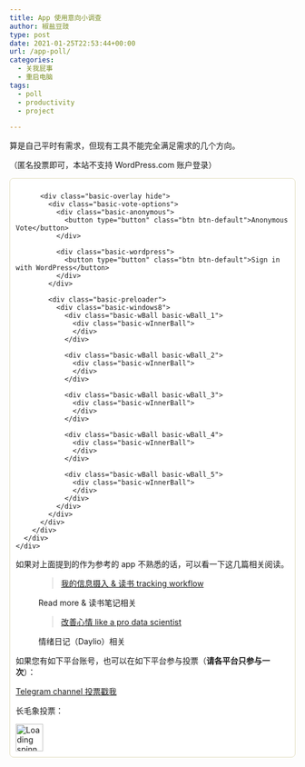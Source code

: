 ```yaml
---
title: App 使用意向小调查
author: 椒盐豆豉
type: post
date: 2021-01-25T22:53:44+00:00
url: /app-poll/
categories:
  - 关我屁事
  - 重启电脑
tags:
  - poll
  - productivity
  - project

---
```

算是自己平时有需求，但现有工具不能完全满足需求的几个方向。

（匿名投票即可，本站不支持 WordPress.com 账户登录）

<div class='bootstrap-yop yop-poll-mc'>
  <div class="basic-yop-poll-container" style="background-color:#ffffff; border:1px; border-style:solid; border-color:#e3dec1; border-radius:7px; padding:10px 10px;" data-id="3" data-temp="basic" data-skin="minimal" data-cscheme="black" data-cap="0" data-access="guest,wordpress" data-tid="" data-uid="959e6c9ec4f08d0b05464e7e8388c991" data-resdet="percentages" data-show-results-to="guest,registered" data-show-results-moment="after-vote" data-show-results-only="false" data-show-message="true" data-show-results-as="bar" data-sort-results-by="as-defined" data-sort-results-rule="asc"data-is-ended="0" data-gdpr="no" data-gdpr-sol="consent" data-css=".basic-yop-poll-container[data-uid] .basic-vote {
									text-align: center;
								}" data-counter="0" data-load-with="1" data-notification-section="top">
    <div class="row">
      <div class="col-md-12">
        <div class="basic-inner">
          <div class="basic-message hide" style="border-left: 10px solid #008000; padding: 0px 10px;" data-error="#ff0000" data-success="#008000">
            <p class="basic-message-text" style="color:#000000; font-size:14px; font-weight:normal;">
            </p>
          </div>
          
          <div class="basic-overlay hide">
            <div class="basic-vote-options">
              <div class="basic-anonymous">
                <button type="button" class="btn btn-default">Anonymous Vote</button>
              </div>
              
              <div class="basic-wordpress">
                <button type="button" class="btn btn-default">Sign in with WordPress</button>
              </div>
            </div>
            
            <div class="basic-preloader">
              <div class="basic-windows8">
                <div class="basic-wBall basic-wBall_1">
                  <div class="basic-wInnerBall">
                  </div>
                </div>
                
                <div class="basic-wBall basic-wBall_2">
                  <div class="basic-wInnerBall">
                  </div>
                </div>
                
                <div class="basic-wBall basic-wBall_3">
                  <div class="basic-wInnerBall">
                  </div>
                </div>
                
                <div class="basic-wBall basic-wBall_4">
                  <div class="basic-wInnerBall">
                  </div>
                </div>
                
                <div class="basic-wBall basic-wBall_5">
                  <div class="basic-wInnerBall">
                  </div>
                </div>
              </div>
            </div>
          </div>
        </div>
      </div>
    </div>
  </div>
</div>

如果对上面提到的作为参考的 app 不熟悉的话，可以看一下这几篇相关阅读。<figure class="wp-block-embed is-type-wp-embed is-provider-椒盐豆豉 wp-block-embed-椒盐豆豉">

<div class="wp-block-embed__wrapper">
  <blockquote class="wp-embedded-content" data-secret="6h0MeGeXJT">
    <a href="https://blog.douchi.space/?p=1134">我的信息摄入 & 读书 tracking workflow</a>
  </blockquote>
</div><figcaption>Read more & 读书笔记相关</figcaption></figure> <figure class="wp-block-embed is-type-wp-embed is-provider-椒盐豆豉 wp-block-embed-椒盐豆豉">

<div class="wp-block-embed__wrapper">
  <blockquote class="wp-embedded-content" data-secret="nk13l6urXp">
    <a href="https://blog.douchi.space/?p=420">改善心情 like a pro data scientist</a>
  </blockquote>
</div><figcaption>情绪日记（Daylio）相关</figcaption></figure> 

如果您有如下平台账号，也可以在如下平台参与投票（**请各平台只参与一次**）：

<!--more-->

<p class="has-medium-font-size">
  <a rel="noreferrer noopener" href="https://t.me/mtfront/1500" data-type="URL" data-id="https://t.me/mtfront/1500" target="_blank">Telegram channel 投票戳我</a>
</p>

长毛象投票：



<div class="da-reactions-outer TpostID1170">
  <div class="da-reactions-data da-reactions-container-async left" data-type="post" data-id="1170" data-nonce="f6794078ef" id="da-reactions-slot-post-1170"> 
  
  <div class="da-reactions-static">
    <img src="http://blog.douchi.space/wp-content/plugins/da-reactions/assets/dist/loading.svg" alt="Loading spinner" width="48" height="48" style="width:48px; height:48px" />
  </div>
</div></div>